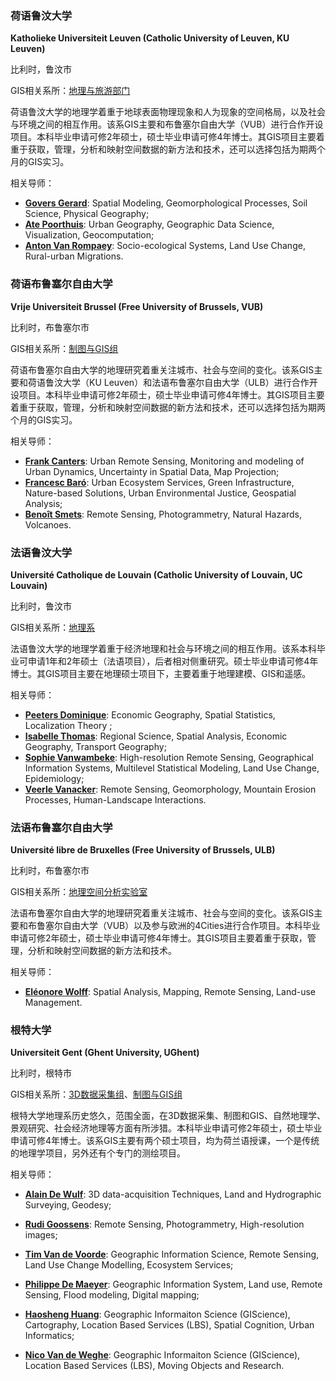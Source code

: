 ### 荷语鲁汶大学

**Katholieke Universiteit Leuven (Catholic University of Leuven, KU Leuven)**

比利时，鲁汶市

GIS相关系所：[地理与旅游部门](https://ees.kuleuven.be/geography/)

荷语鲁汶大学的地理学着重于地球表面物理现象和人为现象的空间格局，以及社会与环境之间的相互作用。该系GIS主要和布鲁塞尔自由大学（VUB）进行合作开设项目。本科毕业申请可修2年硕士，硕士毕业申请可修4年博士。其GIS项目主要着重于获取，管理，分析和映射空间数据的新方法和技术，还可以选择包括为期两个月的GIS实习。

相关导师：

- **[Govers Gerard](https://www.kuleuven.be/wieiswie/en/person/00007263)**: Spatial Modeling, Geomorphological Processes, Soil Science, Physical Geography;
- **[Ate Poorthuis](https://www.kuleuven.be/wieiswie/en/person/00129301)**: Urban Geography, Geographic Data Science, Visualization, Geocomputation;
- **[Anton Van Rompaey](https://www.kuleuven.be/wieiswie/en/person/00016134)**: Socio-ecological Systems, Land Use Change, Rural-urban Migrations.

### 荷语布鲁塞尔自由大学

**Vrije Universiteit Brussel (Free University of Brussels, VUB)**

比利时，布鲁塞尔市

GIS相关系所：[制图与GIS组](https://we.vub.ac.be/en/cartography-and-gis)

荷语布鲁塞尔自由大学的地理研究着重关注城市、社会与空间的变化。该系GIS主要和荷语鲁汶大学（KU Leuven）和法语布鲁塞尔自由大学（ULB）进行合作开设项目。本科毕业申请可修2年硕士，硕士毕业申请可修4年博士。其GIS项目主要着重于获取，管理，分析和映射空间数据的新方法和技术，还可以选择包括为期两个月的GIS实习。

相关导师：

- **[Frank Canters](https://urbanstudies.brussels/people/frank-canters)**: Urban Remote Sensing, Monitoring and modeling of Urban Dynamics, Uncertainty in Spatial Data, Map Projection;
- **[Francesc Baró](https://we.vub.ac.be/en/francesc-bar%C3%B3)**: Urban Ecosystem Services, Green Infrastructure, Nature-based Solutions, Urban Environmental Justice, Geospatial Analysis;
- **[Benoît Smets](https://we.vub.ac.be/en/beno%C3%AEt-smets)**: Remote Sensing, Photogrammetry, Natural Hazards, Volcanoes.

### 法语鲁汶大学

**Université Catholique de Louvain (Catholic University of Louvain, UC Louvain)**

比利时，鲁汶市

GIS相关系所：[地理系](https://uclouvain.be/en/faculties/sc/geo)

法语鲁汶大学的地理学着重于经济地理和社会与环境之间的相互作用。该系本科毕业可申请1年和2年硕士（法语项目），后者相对侧重研究。硕士毕业申请可修4年博士。其GIS项目主要在地理硕士项目下，主要着重于地理建模、GIS和遥感。

相关导师：

- **[Peeters Dominique](https://www.researchgate.net/profile/Dominique-Peeters-3)**: Economic Geography, Spatial Statistics, Localization Theory ;
- **[Isabelle Thomas](https://uclouvain.be/fr/repertoires/isabelle.thomas)**: Regional Science, Spatial Analysis, Economic Geography, Transport Geography;
- **[Sophie Vanwambeke](https://www.elic.ucl.ac.be/modx/index.php?id=108)**: High-resolution Remote Sensing, Geographical Information Systems, Multilevel Statistical Modeling, Land Use Change, Epidemiology;
- **[Veerle Vanacker](https://www.elic.ucl.ac.be/modx/index.php?id=108)**: Remote Sensing, Geomorphology, Mountain Erosion Processes, Human-Landscape Interactions.

### 法语布鲁塞尔自由大学

**Université libre de Bruxelles (Free University of Brussels, ULB)**

比利时，布鲁塞尔市

GIS相关系所：[地理空间分析实验室](http://igeat.ulb.ac.be/fr/unites-de-recherche/details/unit/analyse-geospatiale/)

法语布鲁塞尔自由大学的地理研究着重关注城市、社会与空间的变化。该系GIS主要和布鲁塞尔自由大学（VUB）以及参与欧洲的4Cities进行合作项目。本科毕业申请可修2年硕士，硕士毕业申请可修4年博士。其GIS项目主要着重于获取，管理，分析和映射空间数据的新方法和技术。

相关导师：

- **[Eléonore Wolff](http://igeat.ulb.ac.be/fr/equipe/details/person/eleonore-wolff/)**: Spatial Analysis, Mapping, Remote Sensing, Land-use Management.

### 根特大学

**Universiteit Gent (Ghent University, UGhent)**

比利时，根特市

GIS相关系所：[3D数据采集组](http://www.geografie.ugent.be/research-units/3dda)、[制图与GIS组](http://www.geografie.ugent.be/research-units/cartogis)

根特大学地理系历史悠久，范围全面，在3D数据采集、制图和GIS、自然地理学、景观研究、社会经济地理等方面有所涉猎。本科毕业申请可修2年硕士，硕士毕业申请可修4年博士。该系GIS主要有两个硕士项目，均为荷兰语授课，一个是传统的地理学项目，另外还有个专门的测绘项目。

相关导师：

- **[Alain De Wulf](http://www.geografie.ugent.be/members/801000618736)**: 3D data-acquisition Techniques, Land and Hydrographic Surveying, Geodesy;
- **[Rudi Goossens](http://www.geografie.ugent.be/members/802003272572)**: Remote Sensing, Photogrammetry, High-resolution images;
- **[Tim Van de Voorde](http://www.geografie.ugent.be/members/802002683094)**: Geographic Information Science, Remote Sensing, Land Use Change Modelling, Ecosystem Services;

- **[Philippe De Maeyer](http://www.geografie.ugent.be/members/801001291571)**: Geographic Information System, Land use, Remote Sensing, Flood modeling, Digital mapping;
- **[Haosheng Huang](http://www.geografie.ugent.be/members/802003272572)**: Geographic Informaiton Science (GIScience), Cartography, Location Based Services (LBS), Spatial Cognition, Urban Informatics;
- **[Nico Van de Weghe](http://www.geografie.ugent.be/members/801001472437)**: Geographic Informaiton Science (GIScience), Location Based Services (LBS), Moving Objects and Research.